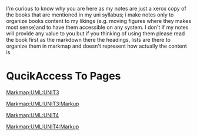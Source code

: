 I'm curious to know why you are here as my notes are just a xerox copy of the books that are mentioned in my uni syllabus; i make notes only to organize books content to my likings (e.g. moving figures where they makes most sense)and to have them accessible on any system. I don't if my notes will provide any value to you but if you thinking of using them please read the book first as the markdown there the headings, lists are there to organize them in markmap and doesn't represent how actually the content is.

# QucikAccess To Pages 

[Markmap:UML:UNIT3](https://sahil-958.github.io/notes_stuff/uml/unit_3/system_design_markmap.html)

[Markmap:UML:UNIT3:Markup](https://sahil-958.github.io/notes_stuff/uml/unit_3/system_design.html)

[Markmap:UML:UNIT4](https://sahil-958.github.io/notes_stuff/uml/unit_4/interaction_modeling_markmap.html)

[Markmap:UML:UNIT4:Markup](https://sahil-958.github.io/notes_stuff/uml/unit_4/interaction_modeling.html)
